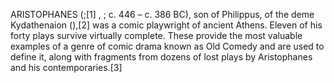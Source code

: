 ARISTOPHANES (;[1] , ; c. 446 – c. 386 BC), son of Philippus, of the deme Kydathenaion (),[2] was a comic playwright of ancient Athens. Eleven of his forty plays survive virtually complete. These provide the most valuable examples of a genre of comic drama known as Old Comedy and are used to define it, along with fragments from dozens of lost plays by Aristophanes and his contemporaries.[3]
